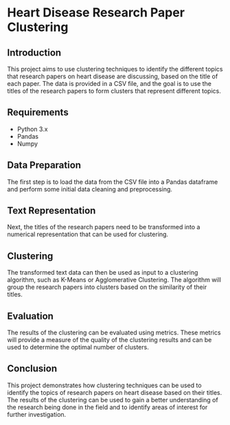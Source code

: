 # Heart Disease Research Paper Clustering

## Introduction

This project aims to use clustering techniques to identify the different topics that research papers on heart disease are discussing, based on the title of each paper. The data is provided in a CSV file, and the goal is to use the titles of the research papers to form clusters that represent different topics.

## Requirements

- Python 3.x
- Pandas
- Numpy

## Data Preparation

The first step is to load the data from the CSV file into a Pandas dataframe and perform some initial data cleaning and preprocessing. 

## Text Representation

Next, the titles of the research papers need to be transformed into a numerical representation that can be used for clustering. 

## Clustering

The transformed text data can then be used as input to a clustering algorithm, such as K-Means or Agglomerative Clustering.
The algorithm will group the research papers into clusters based on the similarity of their titles.

## Evaluation

The results of the clustering can be evaluated using metrics.
These metrics will provide a measure of the quality of the clustering results and can be used to determine the optimal number of clusters.

## Conclusion

This project demonstrates how clustering techniques can be used to identify the topics of research papers on heart disease based on their titles. 
The results of the clustering can be used to gain a better understanding of the research being done in the field and to identify areas of interest for further investigation.
